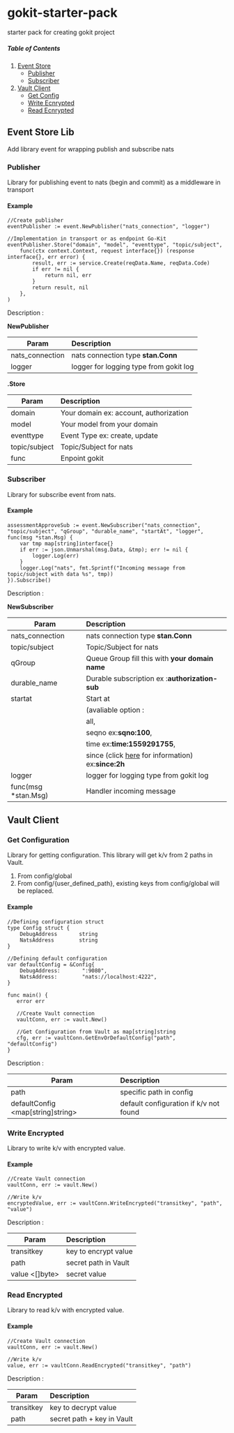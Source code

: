 # gokit-starter-pack
starter pack for creating gokit project

##### Table of Contents  
1. [Event Store](#event_store)  
    * [Publisher](#publisher)
    * [Subscriber](#subscriber)
2. [Vault Client](#vault_client)  
    * [Get Config](#get_config)
    * [Write Ecnrypted](#write_encrypted)
    * [Read Ecnrypted](#read_encrypted)
    
<a name="event_store"/>

## Event Store Lib
Add library event for wrapping publish and subscribe nats

<a name="publisher"/>

### Publisher
Library for publishing event to nats (begin and commit) as a middleware in transport

#### Example

```
//Create publisher
eventPublisher := event.NewPublisher("nats_connection", "logger")

//Implementation in transport or as endpoint Go-Kit
eventPublisher.Store("domain", "model", "eventtype", "topic/subject",
    func(ctx context.Context, request interface{}) (response interface{}, err error) {
        result, err := service.Create(reqData.Name, reqData.Code)
        if err != nil {
            return nil, err
        }
        return result, nil
    },
)
```

Description :

**NewPublisher**

| Param           | Description                            |
|-----------------|:---------------------------------------|
| nats_connection | nats connection type **stan.Conn**     |
| logger          | logger for logging type from gokit log |

**.Store**

| Param         | Description                            |
|---------------|:---------------------------------------|
| domain        | Your domain ex: account, authorization |
| model         | Your model from your domain            |
| eventtype     | Event Type ex: create, update          |
| topic/subject | Topic/Subject for nats                 |
| func          | Enpoint gokit                          |

<a name="subscriber"/>

### Subscriber
Library for subscribe event from nats.

#### Example

```
assessmentApproveSub := event.NewSubscriber("nats_connection", "topic/subject", "qGroup", "durable_name", "startAt", "logger", func(msg *stan.Msg) {
    var tmp map[string]interface{}
    if err := json.Unmarshal(msg.Data, &tmp); err != nil {
        logger.Log(err)
    }
    logger.Log("nats", fmt.Sprintf("Incoming message from topic/subject with data %s", tmp))
}).Subscribe()
```

Description :

**NewSubscriber**

| Param               | Description                                                                                      |
|---------------------|:-------------------------------------------------------------------------------------------------|
| nats_connection     | nats connection type **stan.Conn**                                                               |
| topic/subject       | Topic/Subject for nats                                                                           |
| qGroup              | Queue Group fill this with **your domain name**                                                  |
| durable_name        | Durable subscription ex :**authorization-sub**                                                   |
| startat             | Start at                                                                                         |
|                     | (avaliable option :                                                                              |
|                     | all,                                                                                             |
|                     | seqno ex:**sqno:100**,                                                                           |
|                     | time ex:**time:1559291755**,                                                                     |
|                     | since (click [here](https://golang.org/pkg/time/#ParseDuration) for information) ex:**since:2h** |
| logger              | logger for logging type from gokit log                                                           |
| func(msg *stan.Msg) | Handler incoming message                                                                         |



<a name="vault_client"/>

## Vault Client

<a name="get_config"/>

### Get Configuration

Library for getting configuration.
This library will get k/v from 2 paths in Vault.
1. From config/global
2. From config/{user_defined_path}, existing keys from config/global will be replaced.

#### Example

```
//Defining configuration struct
type Config struct {
	DebugAddress       string
	NatsAddress        string
}

//Defining default configuration
var defaultConfig = &Config{
	DebugAddress:       ":9080",
	NatsAddress:        "nats://localhost:4222",
}

func main() {
   error err

   //Create Vault connection
   vaultConn, err := vault.New()

   //Get Configuration from Vault as map[string]string
   cfg, err := vaultConn.GetEnvOrDefaultConfig("path", "defaultConfig")
}
```

Description :

| Param                             | Description                            |
|-----------------------------------|:---------------------------------------|
| path <string>                     | specific path in config                |
| defaultConfig <map[string]string> | default configuration if k/v not found |


<a name="write_encrypted"/>

### Write Encrypted

Library to write k/v with encrypted value.

#### Example

```
//Create Vault connection
vaultConn, err := vault.New()

//Write k/v
encryptedValue, err := vaultConn.WriteEncrypted("transitkey", "path", "value")
```

Description :

| Param                             | Description                   |
|-----------------------------------|:------------------------------|
| transitkey <string>               | key to encrypt value          |
| path <string>                     | secret path in Vault          |
| value <[]byte>                    | secret value                  |
   

<a name="write_encrypted"/>

### Read Encrypted

Library to read k/v with encrypted value.

#### Example

```
//Create Vault connection
vaultConn, err := vault.New()

//Write k/v
value, err := vaultConn.ReadEncrypted("transitkey", "path")
```

Description :

| Param                             | Description                   |
|-----------------------------------|:------------------------------|
| transitkey <string>               | key to decrypt value          |
| path <string>                     | secret path + key in Vault    |
   
